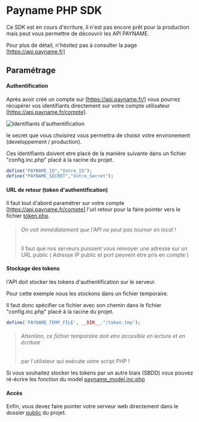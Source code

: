 Payname PHP SDK
=========

Ce SDK est en cours d'écriture, il n'est pas encore prêt pour la production mais peut vous permettre de découvrir les API PAYNAME.

Pour plus de détail, n'hésitez pas à consulter la page [https://api.payname.fr]

Paramétrage
--------------

#### Authentification

Après avoir créé un compte sur [https://api.payname.fr/] vous pourrez récupérer vos identifiants directement sur votre compte utilisateur [https://api.payname.fr/compte].

![Identifiants d'authentification](https://api.payname.fr/images/api_authentification.png)

le secret que vous choisirez vous permettra de choisir votre environement (developpement / production).

Ces identifiants doivent etre placé de la manière suivante dans un fichier "config.inc.php" placé à la racine du projet.
``` php
define("PAYNAME_ID","Votre_ID");
define("PAYNAME_SECRET","Votre_Secret");
```

#### URL de retour (token d'authentification)

Il faut tout d'abord paramétrer sur votre compte [https://api.payname.fr/compte] l'url retour pour la faire pointer vers le fichier [token.php](public/token.php).

> ###### On voit immédiatement que l'API ne peut pas tourner en local ! 
> Il faut que nos serveurs puissent vous renvoyer une adresse sur un URL public 
> ( Adresse IP public et port peuvent etre pris en compte ) 

#### Stockage des tokens

l'API doit stocker les tokens d'authentification sur le serveur.

Pour cette exemple nous les stockons dans un fichier temporaire.

Il faut donc spécifier ce fichier avec son chemin dans le fichier "config.inc.php" placé à la racine du projet.
``` php
define('PAYNAME_TEMP_FILE', __DIR__."/token.tmp");
```
> ###### Attention, ce fichier temporaire doit etre accesible en lecture et en écriture
> par l'utilisteur qui exécute votre script PHP !

Si vous souhaitez stocker les tokens par un autre biais (SBDD) vous pouvez ré-écrire les fonction du model [payname_model.inc.php](sdk/payname_model.inc.php)

#### Accès

Enfin, vous devez faire pointer votre serveur web directement dans le dossier [public](public/) du projet.